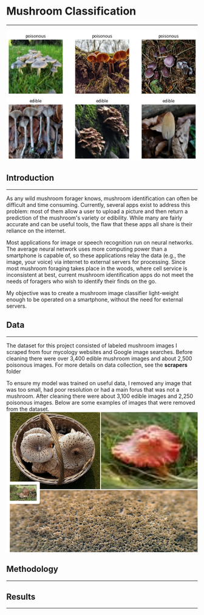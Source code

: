 # Mushroom Classification
---
![](/presentation_images/mushrooms.png?raw=true "Example Images")
## Introduction
---

As any wild mushroom forager knows, mushroom identification can often be difficult and time consuming. Currently, several apps exist to address this problem: most of them allow a user to upload a picture and then return a prediction of the mushroom's variety or edibility. While many are fairly accurate and can be useful tools, the flaw that these apps all share is their reliance on the internet.

Most applications for image or speech recognition run on neural networks. The average neural network uses more computing power than a smartphone is capable of, so these applications relay the data (e.g., the image, your voice) via internet to external servers for processing. Since most mushroom foraging takes place in the woods, where cell service is inconsistent at best, current mushroom identification apps do not meet the needs of foragers who wish to identify their finds on the go.

My objective was to create a mushroom image classifier light-weight enough to be operated on a smartphone, without the need for external servers. 

## Data
---
The dataset for this project consisted of labeled mushroom images I scraped from four mycology websites and Google image searches. Before cleaning there were over 3,400 edible mushroom images and about 2,500 poisonous images. For more details on data collection, see the **scrapers** folder 

To ensure my model was trained on useful data, I removed any image that was too small, had poor resolution or had a main forus that was not a mushroom. After cleaning there were about 3,100 edible images and 2,250 poisonous images. Below are some examples of images that were removed from the dataset.
![](/presentation_images/removed.png?raw=true)

## Methodology
---
## Results
---
